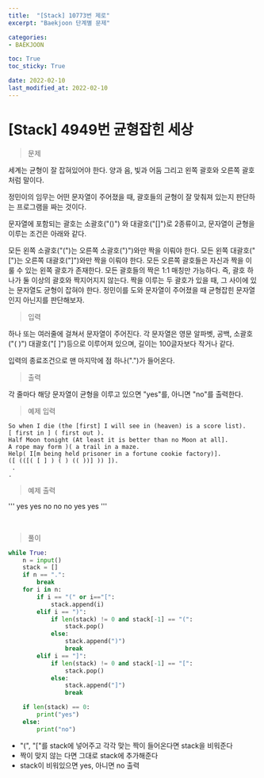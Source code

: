```yaml
---
title:  "[Stack] 10773번 제로"
excerpt: "Baekjoon 단계별 문제"

categories:
- BAEKJOON

toc: True
toc_sticky: True

date: 2022-02-10
last_modified_at: 2022-02-10
---
```


# [Stack] 4949번 균형잡힌 세상

> 문제

세계는 균형이 잘 잡혀있어야 한다. 양과 음, 빛과 어둠 그리고 왼쪽 괄호와 오른쪽 괄호처럼 말이다.

정민이의 임무는 어떤 문자열이 주어졌을 때, 괄호들의 균형이 잘 맞춰져 있는지 판단하는 프로그램을 짜는 것이다.

문자열에 포함되는 괄호는 소괄호("()") 와 대괄호("[]")로 2종류이고, 문자열이 균형을 이루는 조건은 아래와 같다.

모든 왼쪽 소괄호("(")는 오른쪽 소괄호(")")와만 짝을 이뤄야 한다.
모든 왼쪽 대괄호("[")는 오른쪽 대괄호("]")와만 짝을 이뤄야 한다.
모든 오른쪽 괄호들은 자신과 짝을 이룰 수 있는 왼쪽 괄호가 존재한다.
모든 괄호들의 짝은 1:1 매칭만 가능하다. 즉, 괄호 하나가 둘 이상의 괄호와 짝지어지지 않는다.
짝을 이루는 두 괄호가 있을 때, 그 사이에 있는 문자열도 균형이 잡혀야 한다.
정민이를 도와 문자열이 주어졌을 때 균형잡힌 문자열인지 아닌지를 판단해보자.


> 입력

하나 또는 여러줄에 걸쳐서 문자열이 주어진다. 각 문자열은 영문 알파벳, 공백, 소괄호("( )") 대괄호("[ ]")등으로 이루어져 있으며, 길이는 100글자보다 작거나 같다.

입력의 종료조건으로 맨 마지막에 점 하나(".")가 들어온다.

> 출력

각 줄마다 해당 문자열이 균형을 이루고 있으면 "yes"를, 아니면 "no"를 출력한다.

> 예제 입력

```
So when I die (the [first] I will see in (heaven) is a score list).
[ first in ] ( first out ).
Half Moon tonight (At least it is better than no Moon at all].
A rope may form )( a trail in a maze.
Help( I[m being held prisoner in a fortune cookie factory)].
([ (([( [ ] ) ( ) (( ))] )) ]).
 .
.
```

> 예제 출력

'''
yes
yes
no
no
no
yes
yes
'''

<br>

> 풀이

```python
while True:
    n = input()
    stack = []
    if n == ".":
        break
    for i in n:
        if i == "(" or i=="[":
            stack.append(i)
        elif i == ")":
            if len(stack) != 0 and stack[-1] == "(":
                stack.pop()
            else:
                stack.append(")")
                break
        elif i == "]":
            if len(stack) != 0 and stack[-1] == "[":
                stack.pop()
            else:
                stack.append("]")
                break

    if len(stack) == 0:
        print("yes")
    else:
        print("no")
```

- "(", "["를 stack에 넣어주고 각각 맞는 짝이 들어온다면 stack을 비워준다
- 짝이 맞지 않는 다면 그대로 stack에 추가해준다
- stack이 비워있으면 yes, 아니면 no 출력